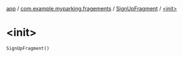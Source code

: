 [app](../../index.md) / [com.example.myparking.fragements](../index.md) / [SignUpFragment](index.md) / [&lt;init&gt;](./-init-.md)

# &lt;init&gt;

`SignUpFragment()`